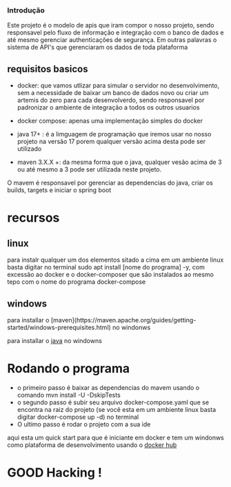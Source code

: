 ### Introdução
Este projeto é o modelo de apis que iram compor o nosso projeto, sendo responsavel pelo fluxo de informação 
e integração com o banco de dados e até mesmo gerenciar authenticações de segurança. 
Em outras palavras o sistema de API's que gerenciaram os dados de toda plataforma

## requisitos basicos
- docker: que vamos utlizar para simular o servidor no desenvolvimento, sem a necessidade de baixar um banco de dados novo ou criar um artemis do zero para cada 
desenvolverdo, sendo responsavel por padronizar o ambiente de integração a todos os outros usuarios

- docker compose: apenas uma implementação simples do docker
- java 17+ : é a limguagem de programação que iremos usar no nosso projeto na versão 17 porem qualquer versão acima desta pode ser utilizado
- maven 3.X.X +: da mesma forma que o java, qualquer vesão acima de 3 ou até mesmo a 3 pode ser utilizada neste projeto.

O mavem é responsavel por gerenciar as dependencias do java, criar os builds, targets e iniciar o spring boot


# recursos 

<h2>linux</h2> 
para instalr qualquer um dos elementos sitado a cima em um ambiente linux basta digitar no terminal
sudo apt install [nome do programa] -y, com excessão ao docker e o docker-composer que são instalados ao mesmo 
tepo com o nome do programa docker-compose


<h2>windows</h2>
para installar o [maven](https://maven.apache.org/guides/getting-started/windows-prerequisites.html) no windonws

para installar o [java](https://www.java.com/download/ie_manual.jsp) no windowns 


# Rodando o programa

- o primeiro passo é baixar as dependencias do mavem usando o comando mvn install -U -DskipTests
- o segundo passo é subir seu arquivo docker-compose.yaml que se encontra na raiz do projeto
(se você esta em um ambiente linux basta digitar docker-compose up -d) no terminal 
- O ultimo passo é rodar o projeto com a sua ide

aqui esta um quick start para que é iniciante em docker e tem um windonws como plataforma de desenvolvimento
usando o
[docker hub](https://docs.docker.com/docker-hub/quickstart/)

# GOOD Hacking !
